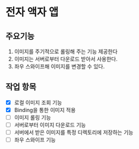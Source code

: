 # 전자 액자 앱

## 주요기능
1. 이미지를 주기적으로 롤링해 주는 기능 제공한다
2. 이미지는 서버로부터 다운로드 받아서 사용한다.
3. 좌우 스와이프해 이미지를 변경할 수 있다.

## 작업 항목
- [X] 로컬 이미지 조회 기능
- [X] Binding을 통한 이미지 적용
- [ ] 이미지 롤링 기능
- [ ] 서버로부터 이미지 다운로드 기능
- [ ] 서버에서 받은 이미지를 특정 디렉토리에 저장하는 기능
- [ ] 좌우 스와이프 기능
